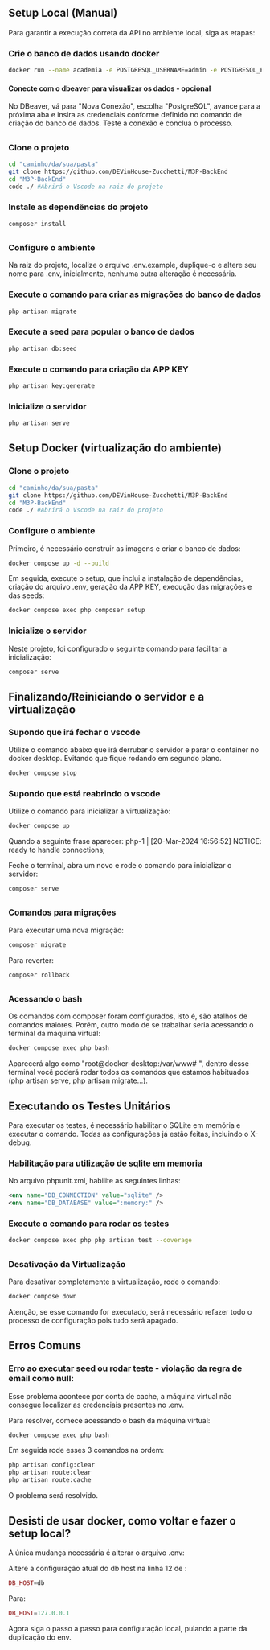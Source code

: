 ## Setup Local (Manual)

Para garantir a execução correta da API no ambiente local, siga as etapas:

### Crie o banco de dados usando docker

```sh
docker run --name academia -e POSTGRESQL_USERNAME=admin -e POSTGRESQL_PASSWORD=admin -e POSTGRESQL_DATABASE=academia_api -p 5432:5432 bitnami/postgresql
```

#### Conecte com o dbeaver para visualizar os dados - opcional

No DBeaver, vá para "Nova Conexão", escolha "PostgreSQL", avance para a próxima aba e insira as credenciais conforme definido no comando de criação do banco de dados. Teste a conexão e conclua o processo.

##

### Clone o projeto

```sh
cd "caminho/da/sua/pasta"
git clone https://github.com/DEVinHouse-Zucchetti/M3P-BackEnd
cd "M3P-BackEnd"
code ./ #Abrirá o Vscode na raiz do projeto
```

### Instale as dependências do projeto

```sh
composer install
```

##

### Configure o ambiente

Na raiz do projeto, localize o arquivo .env.example, duplique-o e altere seu nome para .env, inicialmente, nenhuma outra alteração é necessária.

### Execute o comando para criar as migrações do banco de dados

```sh
php artisan migrate
```

### Execute a seed para popular o banco de dados

```sh
php artisan db:seed
```

### Execute o comando para criação da APP KEY

```sh
php artisan key:generate
```

### Inicialize o servidor

```sh
php artisan serve
```

## Setup Docker (virtualização do ambiente)

### Clone o projeto

```bash
cd "caminho/da/sua/pasta"
git clone https://github.com/DEVinHouse-Zucchetti/M3P-BackEnd
cd "M3P-BackEnd"
code ./ #Abrirá o Vscode na raiz do projeto
```

### Configure o ambiente

Primeiro, é necessário construir as imagens e criar o banco de dados:

```sh
docker compose up -d --build
```

Em seguida, execute o setup, que inclui a instalação de dependências, criação do arquivo .env, geração da APP KEY, execução das migrações e das seeds:

```sh
docker compose exec php composer setup
```

### Inicialize o servidor

Neste projeto, foi configurado o seguinte comando para facilitar a inicialização:

```sh
composer serve
```

## Finalizando/Reiniciando o servidor e a virtualização

### Supondo que irá fechar o vscode

Utilize o comando abaixo que irá derrubar o servidor e parar o container no docker desktop. Evitando que fique rodando em segundo plano.

```sh
docker compose stop
```

### Supondo que está reabrindo o vscode

Utilize o comando para inicializar a virtualização:

```sh
docker compose up
```

Quando a seguinte frase aparecer: php-1 | [20-Mar-2024 16:56:52] NOTICE: ready to handle connections;

Feche o terminal, abra um novo e rode o comando para inicializar o servidor:

```sh
composer serve
```

##

### Comandos para migrações

Para executar uma nova migração:

```sh
composer migrate
```

Para reverter:

```sh
composer rollback
```

##

### Acessando o bash

Os comandos com composer foram configurados, isto é, são atalhos de comandos maiores. Porém, outro modo de se trabalhar seria acessando o terminal da maquina virtual:

```sh
docker compose exec php bash
```

Aparecerá algo como "root@docker-desktop:/var/www# ", dentro desse terminal você poderá rodar todos os comandos que estamos habituados (php artisan serve, php artisan migrate...).

## Executando os Testes Unitários

Para executar os testes, é necessário habilitar o SQLite em memória e executar o comando. Todas as configurações já estão feitas, incluindo o X-debug.

### Habilitação para utilização de sqlite em memoria

No arquivo phpunit.xml, habilite as seguintes linhas:

```xml
<env name="DB_CONNECTION" value="sqlite" />
<env name="DB_DATABASE" value=":memory:" />
```

### Execute o comando para rodar os testes

```sh
docker compose exec php php artisan test --coverage
```

##

### Desativação da Virtualização

Para desativar completamente a virtualização, rode o comando:

```sh
docker compose down
```

Atenção, se esse comando for executado, será necessário refazer todo o processo de configuração pois tudo será apagado.

## Erros Comuns

### Erro ao executar seed ou rodar teste - violação da regra de email como null:

Esse problema acontece por conta de cache, a máquina virtual não consegue localizar as credenciais presentes no .env.

Para resolver, comece acessando o bash da máquina virtual:

```sh
docker compose exec php bash
```

Em seguida rode esses 3 comandos na ordem:

```bash
php artisan config:clear
php artisan route:clear
php artisan route:cache
```

O problema será resolvido.

## Desisti de usar docker, como voltar e fazer o setup local?

A única mudança necessária é alterar o arquivo .env:

Altere a configuração atual do db host na linha 12 de :

```php
DB_HOST=db
```

Para:

```php
DB_HOST=127.0.0.1
```

Agora siga o passo a passo para configuração local, pulando a parte da duplicação do env.
